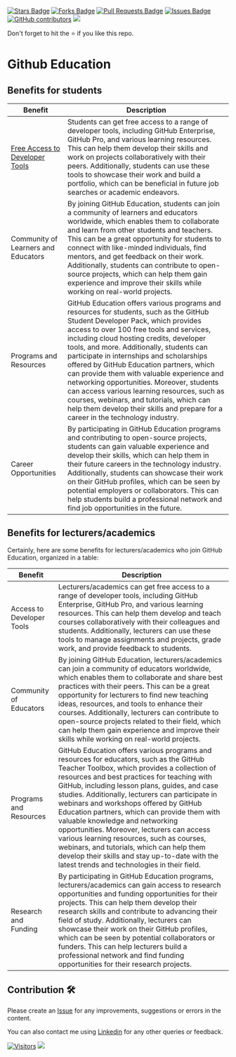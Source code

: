 <a href="https://github.com/drshahizan/learn-github/stargazers"><img src="https://img.shields.io/github/stars/drshahizan/learn-github" alt="Stars Badge"/></a>
<a href="https://github.com/drshahizan/learn-github/network/members"><img src="https://img.shields.io/github/forks/drshahizan/learn-github" alt="Forks Badge"/></a>
<a href="https://github.com/drshahizan/learn-github/pulls"><img src="https://img.shields.io/github/issues-pr/drshahizan/learn-github" alt="Pull Requests Badge"/></a>
<a href="https://github.com/drshahizan/learn-github/issues"><img src="https://img.shields.io/github/issues/drshahizan/learn-github" alt="Issues Badge"/></a>
<a href="https://github.com/drshahizan/learn-github/graphs/contributors"><img alt="GitHub contributors" src="https://img.shields.io/github/contributors/drshahizan/learn-github?color=2b9348"></a>
![](https://visitor-badge.glitch.me/badge?page_id=drshahizan/learn-cloud)

Don't forget to hit the :star: if you like this repo.

# Github Education

## Benefits for students


| Benefit| Description |
|--------------------------|----------------------------------------|
| [Free Access to Developer Tools](https://education.github.com/pack) | Students can get free access to a range of developer tools, including GitHub Enterprise, GitHub Pro, and various learning resources. This can help them develop their skills and work on projects collaboratively with their peers. Additionally, students can use these tools to showcase their work and build a portfolio, which can be beneficial in future job searches or academic endeavors. |
| Community of Learners and Educators | By joining GitHub Education, students can join a community of learners and educators worldwide, which enables them to collaborate and learn from other students and teachers. This can be a great opportunity for students to connect with like-minded individuals, find mentors, and get feedback on their work. Additionally, students can contribute to open-source projects, which can help them gain experience and improve their skills while working on real-world projects. |
| Programs and Resources | GitHub Education offers various programs and resources for students, such as the GitHub Student Developer Pack, which provides access to over 100 free tools and services, including cloud hosting credits, developer tools, and more. Additionally, students can participate in internships and scholarships offered by GitHub Education partners, which can provide them with valuable experience and networking opportunities. Moreover, students can access various learning resources, such as courses, webinars, and tutorials, which can help them develop their skills and prepare for a career in the technology industry. |
| Career Opportunities | By participating in GitHub Education programs and contributing to open-source projects, students can gain valuable experience and develop their skills, which can help them in their future careers in the technology industry. Additionally, students can showcase their work on their GitHub profiles, which can be seen by potential employers or collaborators. This can help students build a professional network and find job opportunities in the future.|

## Benefits for lecturers/academics
Certainly, here are some benefits for lecturers/academics who join GitHub Education, organized in a table:

| Benefit| Description |
|--------------------------|----------------------------------------|
| Access to Developer Tools | Lecturers/academics can get free access to a range of developer tools, including GitHub Enterprise, GitHub Pro, and various learning resources. This can help them develop and teach courses collaboratively with their colleagues and students. Additionally, lecturers can use these tools to manage assignments and projects, grade work, and provide feedback to students. |
| Community of Educators | By joining GitHub Education, lecturers/academics can join a community of educators worldwide, which enables them to collaborate and share best practices with their peers. This can be a great opportunity for lecturers to find new teaching ideas, resources, and tools to enhance their courses. Additionally, lecturers can contribute to open-source projects related to their field, which can help them gain experience and improve their skills while working on real-world projects. |
| Programs and Resources | GitHub Education offers various programs and resources for educators, such as the GitHub Teacher Toolbox, which provides a collection of resources and best practices for teaching with GitHub, including lesson plans, guides, and case studies. Additionally, lecturers can participate in webinars and workshops offered by GitHub Education partners, which can provide them with valuable knowledge and networking opportunities. Moreover, lecturers can access various learning resources, such as courses, webinars, and tutorials, which can help them develop their skills and stay up-to-date with the latest trends and technologies in their field. |
| Research and Funding | By participating in GitHub Education programs, lecturers/academics can gain access to research opportunities and funding opportunities for their projects. This can help them develop their research skills and contribute to advancing their field of study. Additionally, lecturers can showcase their work on their GitHub profiles, which can be seen by potential collaborators or funders. This can help lecturers build a professional network and find funding opportunities for their research projects.|
## Contribution 🛠️
Please create an [Issue](https://github.com/drshahizan/learn-github/issues) for any improvements, suggestions or errors in the content.

You can also contact me using [Linkedin](https://www.linkedin.com/in/drshahizan/) for any other queries or feedback.

[![Visitors](https://api.visitorbadge.io/api/visitors?path=https%3A%2F%2Fgithub.com%2Fdrshahizan&labelColor=%23697689&countColor=%23555555&style=plastic)](https://visitorbadge.io/status?path=https%3A%2F%2Fgithub.com%2Fdrshahizan)
![](https://hit.yhype.me/github/profile?user_id=81284918)


